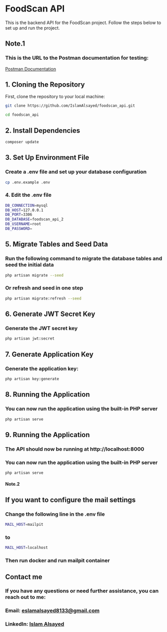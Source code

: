 # FoodScan API

This is the backend API for the FoodScan project. Follow the steps below to set up and run the project.

## Note.1

### This is the URL to the Postman documentation for testing:

[Postman Documentation](https://documenter.getpostman.com/view/31553493/2sAXqwZLEy)

## 1. Cloning the Repository

First, clone the repository to your local machine:

```bash
git clone https://github.com/IslamAlsayed/foodscan_api.git

cd foodscan_api
```

## 2. Install Dependencies

```bash
composer update
```

## 3. Set Up Environment File

### Create a .env file and set up your database configuration

```bash
cp .env.example .env
```

### 4. Edit the .env file

```bash
DB_CONNECTION=mysql
DB_HOST=127.0.0.1
DB_PORT=3306
DB_DATABASE=foodscan_api_2
DB_USERNAME=root
DB_PASSWORD=
```

## 5. Migrate Tables and Seed Data

### Run the following command to migrate the database tables and seed the initial data

```bash
php artisan migrate --seed
```

### Or refresh and seed in one step

```bash
php artisan migrate:refresh --seed
```

## 6. Generate JWT Secret Key

### Generate the JWT secret key

```bash
php artisan jwt:secret
```

## 7. Generate Application Key

### Generate the application key:

```bash
php artisan key:generate
```

## 8. Running the Application

### You can now run the application using the built-in PHP server

```bash
php artisan serve
```

## 9. Running the Application

### The API should now be running at http://localhost:8000

### You can now run the application using the built-in PHP server

```bash
php artisan serve
```

#### Note.2

## If you want to configure the mail settings

### Change the following line in the .env file

```bash
MAIL_HOST=mailpit
```

### to

```bash
MAIL_HOST=localhost
```

### Then run docker and run mailpit container

## Contact me

### If you have any questions or need further assistance, you can reach out to me:

### Email: eslamalsayed8133@gmail.com

### LinkedIn: [Islam Alsayed](https://www.linkedin.com/in/islam-alsayed7)
